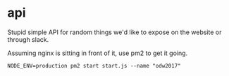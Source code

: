 # api
Stupid simple API for random things we'd like to expose on the website or through slack.

Assuming nginx is sitting in front of it, use pm2 to get it going.

```
NODE_ENV=production pm2 start start.js --name "odw2017"
```

